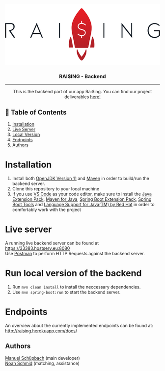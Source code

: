 <p align="center">
  <a href="" rel="noopener">
 <img width=550px height=200px src="docs-resources/raising_schrift.PNG" alt="Project logo"></a>
</p>

<h3 align="center">RAI$ING - Backend</h3>

---

<p align="center"> This is the backend part of our app Rai$ing. You can find our project deliverables <a href="https://github.com/olistaehli/raising-deliverables">here!</a>
    <br> 
</p>

## 📝 Table of Contents
1. [Installation](#install)
2. [Live Server](#live)
3. [Local Version](#local)
4. [Endpoints](#endpoints)
5. [Authors](#authors)

# Installation <a name="install">
1. Install both [OpenJDK Version 11](https://www.java.com/de/download/) and [Maven](http://maven.apache.org/download.cgi) in order to build/run the backend server. <br />
1. Clone this repository to your local machine
1. If you use [VS Code](https://code.visualstudio.com/) as your code editor, make sure to install the [Java Extension Pack](https://marketplace.visualstudio.com/items?itemName=vscjava.vscode-java-pack), [Maven for Java](https://marketplace.visualstudio.com/items?itemName=vscjava.vscode-maven), [Spring Boot Extension Pack](https://marketplace.visualstudio.com/items?itemName=Pivotal.vscode-boot-dev-pack), [Spring Boot Tools](https://marketplace.visualstudio.com/items?itemName=Pivotal.vscode-spring-boot) and [Language Support for Java(TM) by Red Hat](https://marketplace.visualstudio.com/items?itemName=redhat.java) in order to comfortably work with the project

# Live server <a name="live">
A running live backend server can be found at https://33383.hostserv.eu:8080<br />
Use [Postman](https://www.postman.com/downloads/) to perform HTTP Requests against the backend server.

# Run local version of the backend <a name="local">
1. Run `mvn clean install` to install the neccessary dependencies.<br />
1. Use `mvn spring-boot:run` to start the backend server. 

# Endpoints <a name="endpoints">
An overview about the currently implemented endpoints can be found at: http://raising.herokuapp.com/docs/


## Authors <a name="authors"/>

[Manuel Schüpbach](https://github.com/maschuep) (main developer) <br /> [Noah Schmid](https://github.com/noahschmid) (matching, assistance)
